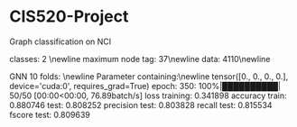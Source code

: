 # CIS520-Project
Graph classification on NCI

classes: 2 \newline
maximum node tag: 37\newline
data: 4110\newline

GNN 10 folds: \newline
Parameter containing:\newline
tensor([0., 0., 0., 0.], device='cuda:0', requires_grad=True)
epoch: 350: 100%|██████████| 50/50 [00:00<00:00, 76.89batch/s]
loss training: 0.341898
accuracy train: 0.880746 test: 0.808252
precision test: 0.803828
recall test: 0.815534
fscore test: 0.809639
